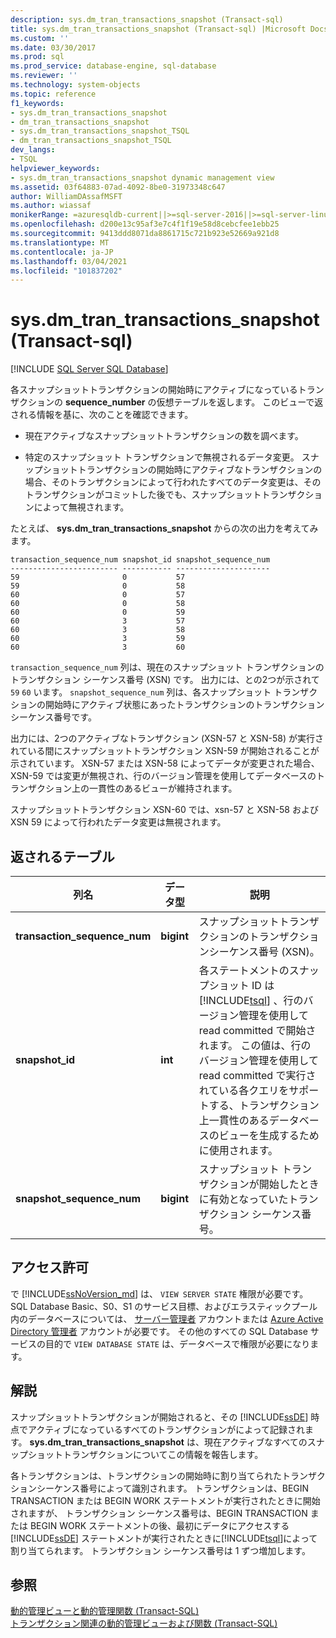 ```yaml
---
description: sys.dm_tran_transactions_snapshot (Transact-sql)
title: sys.dm_tran_transactions_snapshot (Transact-sql) |Microsoft Docs
ms.custom: ''
ms.date: 03/30/2017
ms.prod: sql
ms.prod_service: database-engine, sql-database
ms.reviewer: ''
ms.technology: system-objects
ms.topic: reference
f1_keywords:
- sys.dm_tran_transactions_snapshot
- dm_tran_transactions_snapshot
- sys.dm_tran_transactions_snapshot_TSQL
- dm_tran_transactions_snapshot_TSQL
dev_langs:
- TSQL
helpviewer_keywords:
- sys.dm_tran_transactions_snapshot dynamic management view
ms.assetid: 03f64883-07ad-4092-8be0-31973348c647
author: WilliamDAssafMSFT
ms.author: wiassaf
monikerRange: =azuresqldb-current||>=sql-server-2016||>=sql-server-linux-2017||=azuresqldb-mi-current
ms.openlocfilehash: d200e13c95af3e7c4f1f19e58d8cebcfee1ebb25
ms.sourcegitcommit: 9413ddd8071da8861715c721b923e52669a921d8
ms.translationtype: MT
ms.contentlocale: ja-JP
ms.lasthandoff: 03/04/2021
ms.locfileid: "101837202"
---
```

# <a name="sysdm_tran_transactions_snapshot-transact-sql"></a>sys.dm_tran_transactions_snapshot (Transact-sql)
[!INCLUDE [SQL Server SQL Database](../../includes/applies-to-version/sql-asdb.md)]

  各スナップショットトランザクションの開始時にアクティブになっているトランザクションの **sequence_number** の仮想テーブルを返します。 このビューで返される情報を基に、次のことを確認できます。  
  
-   現在アクティブなスナップショットトランザクションの数を調べます。  
  
-   特定のスナップショット トランザクションで無視されるデータ変更。 スナップショットトランザクションの開始時にアクティブなトランザクションの場合、そのトランザクションによって行われたすべてのデータ変更は、そのトランザクションがコミットした後でも、スナップショットトランザクションによって無視されます。  
  
 たとえば、 **sys.dm_tran_transactions_snapshot** からの次の出力を考えてみます。  
  
```  
transaction_sequence_num snapshot_id snapshot_sequence_num  
------------------------ ----------- ---------------------  
59                       0           57  
59                       0           58  
60                       0           57  
60                       0           58  
60                       0           59  
60                       3           57  
60                       3           58  
60                       3           59  
60                       3           60  
```  
  
 `transaction_sequence_num` 列は、現在のスナップショット トランザクションのトランザクション シーケンス番号 (XSN) です。 出力には、との2つが示されて `59` `60` います。 `snapshot_sequence_num` 列は、各スナップショット トランザクションの開始時にアクティブ状態にあったトランザクションのトランザクション シーケンス番号です。  
  
 出力には、2つのアクティブなトランザクション (XSN-57 と XSN-58) が実行されている間にスナップショットトランザクション XSN-59 が開始されることが示されています。 XSN-57 または XSN-58 によってデータが変更された場合、XSN-59 では変更が無視され、行のバージョン管理を使用してデータベースのトランザクション上の一貫性のあるビューが維持されます。  
  
 スナップショットトランザクション XSN-60 では、xsn-57 と XSN-58 および XSN 59 によって行われたデータ変更は無視されます。  
  
## <a name="table-returned"></a>返されるテーブル  
  
|列名|データ型|説明|  
|-----------------|---------------|-----------------|  
|**transaction_sequence_num**|**bigint**|スナップショットトランザクションのトランザクションシーケンス番号 (XSN)。|  
|**snapshot_id**|**int**|各ステートメントのスナップショット ID は [!INCLUDE[tsql](../../includes/tsql-md.md)] 、行のバージョン管理を使用して read committed で開始されます。 この値は、行のバージョン管理を使用して read committed で実行されている各クエリをサポートする、トランザクション上一貫性のあるデータベースのビューを生成するために使用されます。|  
|**snapshot_sequence_num**|**bigint**|スナップショット トランザクションが開始したときに有効となっていたトランザクション シーケンス番号。|  
  
## <a name="permissions"></a>アクセス許可

で [!INCLUDE[ssNoVersion_md](../../includes/ssnoversion-md.md)] は、 `VIEW SERVER STATE` 権限が必要です。   
SQL Database Basic、S0、S1 のサービス目標、およびエラスティックプール内のデータベースについては、 [サーバー管理者](/azure/azure-sql/database/logins-create-manage#existing-logins-and-user-accounts-after-creating-a-new-database) アカウントまたは [Azure Active Directory 管理者](/azure/azure-sql/database/authentication-aad-overview#administrator-structure) アカウントが必要です。 その他のすべての SQL Database サービスの目的で `VIEW DATABASE STATE` は、データベースで権限が必要になります。   
  
## <a name="remarks"></a>解説  
 スナップショットトランザクションが開始されると、その [!INCLUDE[ssDE](../../includes/ssde-md.md)] 時点でアクティブになっているすべてのトランザクションがによって記録されます。 **sys.dm_tran_transactions_snapshot** は、現在アクティブなすべてのスナップショットトランザクションについてこの情報を報告します。  
  
 各トランザクションは、トランザクションの開始時に割り当てられたトランザクションシーケンス番号によって識別されます。 トランザクションは、BEGIN TRANSACTION または BEGIN WORK ステートメントが実行されたときに開始されますが、 トランザクション シーケンス番号は、BEGIN TRANSACTION または BEGIN WORK ステートメントの後、最初にデータにアクセスする [!INCLUDE[ssDE](../../includes/ssde-md.md)] ステートメントが実行されたときに[!INCLUDE[tsql](../../includes/tsql-md.md)]によって割り当てられます。 トランザクション シーケンス番号は 1 ずつ増加します。  
  
## <a name="see-also"></a>参照  
 [動的管理ビューと動的管理関数 &#40;Transact-SQL&#41;](~/relational-databases/system-dynamic-management-views/system-dynamic-management-views.md)   
 [トランザクション関連の動的管理ビューおよび関数 &#40;Transact-SQL&#41;](../../relational-databases/system-dynamic-management-views/transaction-related-dynamic-management-views-and-functions-transact-sql.md)  
  
